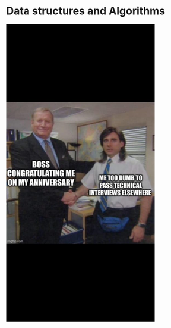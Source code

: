 # Data structures and Algorithms


<img src="/assests/meme.jpeg" alt="meme" width="400" align='centre'/>